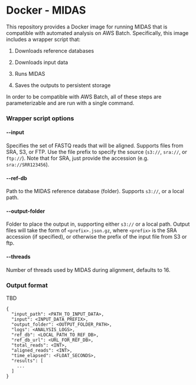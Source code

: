 # Docker - MIDAS

This repository provides a Docker image for running MIDAS that is compatible with automated analysis on AWS Batch. Specifically, this image includes a wrapper script that:


  1. Downloads reference databases

  2. Downloads input data

  3. Runs MIDAS

  4. Saves the outputs to persistent storage


In order to be compatible with AWS Batch, all of these steps are parameterizable and are run with a single command.


### Wrapper script options

#### --input

Specifies the set of FASTQ reads that will be aligned. Supports files from SRA, S3, or FTP. Use the file prefix to specify the source (`s3://`, `sra://`, or `ftp://`). Note that for SRA, just provide the accession (e.g. `sra://SRR123456`).

#### --ref-db

Path to the MIDAS reference database (folder). Supports `s3://`, or a local path.

#### --output-folder

Folder to place the output in, supporting either `s3://` or a local path. Output files will take the form of `<prefix>.json.gz`, where `<prefix>` is the SRA accession (if specified), or otherwise the prefix of the input file from S3 or ftp. 

#### --threads

Number of threads used by MIDAS during alignment, defaults to 16.

### Output format

TBD

```
{
  "input_path": <PATH_TO_INPUT_DATA>,
  "input": <INPUT_DATA_PREFIX>,
  "output_folder": <OUTPUT_FOLDER_PATH>,
  "logs": <ANALYSIS_LOGS>,
  "ref_db": <LOCAL_PATH_TO_REF_DB>,
  "ref_db_url": <URL_FOR_REF_DB>,
  "total_reads": <INT>,
  "aligned_reads": <INT>,
  "time_elapsed": <FLOAT_SECONDS>,
  "results": [
    ...
  ]
}
```

